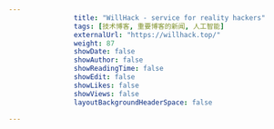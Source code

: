---
                title: "WillHack - service for reality hackers"
                tags: [技术博客, 重要博客的新闻, 人工智能]
                externalUrl: "https://willhack.top/"
                weight: 87
                showDate: false
                showAuthor: false
                showReadingTime: false
                showEdit: false
                showLikes: false
                showViews: false
                layoutBackgroundHeaderSpace: false
                ---


